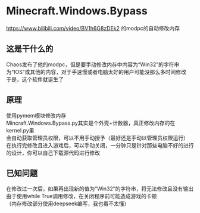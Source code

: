 # Minecraft.Windows.Bypass
https://www.bilibili.com/video/BV1h6G8zDEk2 的modpc的自动修改内存  
## 这是干什么的
Chaos发布了他的modpc，但是要手动修改内存中内容为“Win32”的字符串为“IOS”或其他的内容，对于手速慢或者电脑太好的用户可能没那么多时间修改  
于是，这个软件就诞生了  
## 原理
使用pymem模块修改内存  
Mincraft.Windows.Bypass.py其实是个外壳+计数器，真正修改内存的在kernel.py里  
会自动获取管理员权限，可以不用手动授予（最好还是手动以管理员权限运行）  
在执行完修改且进入游戏后，可以手动关闭，一分钟只是针对那些电脑不好的进行的设计，你可以自己下载源代码进行修改
## 已知问题
在修改过一次后，如果再出现新的值为“Win32”的字符串，将无法修改且没有输出  
由于使用while True调用修改，在关闭程序前可能造成游戏的卡顿  
（内存修改部分使用deepseek编写，我也看不太懂）
